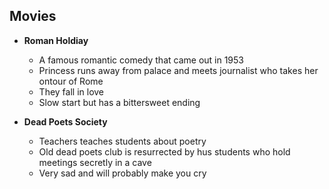 ## Movies

* **Roman Holdiay**
  * A famous romantic comedy that came out in 1953
  * Princess runs away from palace and meets journalist who takes her ontour of Rome
  * They fall in love 
  * Slow start but has a bittersweet ending

* **Dead Poets Society** 
  * Teachers teaches students about poetry
  * Old dead poets club is resurrected by hus students who hold meetings secretly in a cave 
  * Very sad and will probably make you cry  
